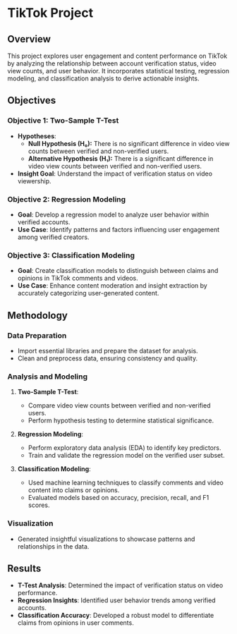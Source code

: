# TikTok Project

## Overview
This project explores user engagement and content performance on TikTok by analyzing the relationship between account verification status, video view counts, and user behavior. It incorporates statistical testing, regression modeling, and classification analysis to derive actionable insights.

## Objectives
### Objective 1: Two-Sample T-Test
- **Hypotheses**:
  - **Null Hypothesis (H₀):** There is no significant difference in video view counts between verified and non-verified users.
  - **Alternative Hypothesis (H₁):** There is a significant difference in video view counts between verified and non-verified users.
- **Insight Goal**: Understand the impact of verification status on video viewership.

### Objective 2: Regression Modeling
- **Goal**: Develop a regression model to analyze user behavior within verified accounts.
- **Use Case**: Identify patterns and factors influencing user engagement among verified creators.

### Objective 3: Classification Modeling
- **Goal**: Create classification models to distinguish between claims and opinions in TikTok comments and videos.
- **Use Case**: Enhance content moderation and insight extraction by accurately categorizing user-generated content.

## Methodology
### Data Preparation
- Import essential libraries and prepare the dataset for analysis.
- Clean and preprocess data, ensuring consistency and quality.

### Analysis and Modeling
1. **Two-Sample T-Test**:
   - Compare video view counts between verified and non-verified users.
   - Perform hypothesis testing to determine statistical significance.

2. **Regression Modeling**:
   - Perform exploratory data analysis (EDA) to identify key predictors.
   - Train and validate the regression model on the verified user subset.

3. **Classification Modeling**:
   - Used machine learning techniques to classify comments and video content into claims or opinions.
   - Evaluated models based on accuracy, precision, recall, and F1 scores.

### Visualization
- Generated insightful visualizations to showcase patterns and relationships in the data.

## Results
- **T-Test Analysis**: Determined the impact of verification status on video performance.
- **Regression Insights**: Identified user behavior trends among verified accounts.
- **Classification Accuracy**: Developed a robust model to differentiate claims from opinions in user comments.
